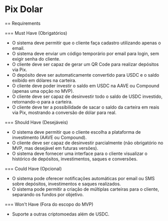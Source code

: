# Pix Dolar

== Requirements

=== Must Have (Obrigatórios)

- O sistema deve permitir que o cliente faça cadastro utilizando apenas o email.
- O sistema deve enviar um código temporário por email para login, sem exigir senha do cliente.
- O cliente deve ser capaz de gerar um QR Code para realizar depósitos via Pix.
- O depósito deve ser automaticamente convertido para USDC e o saldo exibido em dólares na carteira.
- O cliente deve poder investir o saldo em USDC na AAVE ou Compound (apenas uma opção no MVP).
- O cliente deve ser capaz de desinvestir todo o saldo de USDC investido, retornando-o para a carteira.
- O cliente deve ter a possibilidade de sacar o saldo da carteira em reais via Pix, mostrando a conversão de dólar para real.

=== Should Have (Desejáveis)

- O sistema deve permitir que o cliente escolha a plataforma de investimento (AAVE ou Compound).
- O cliente deve ser capaz de desinvestir parcialmente (não obrigatório no MVP, mas desejável em futuras versões).
- O sistema deve fornecer uma interface para o cliente visualizar o histórico de depósitos, investimentos, saques e conversões.

=== Could Have (Opcional)

- O sistema pode oferecer notificações automáticas por email ou SMS sobre depósitos, investimentos e saques realizados.
- O sistema pode permitir a criação de múltiplas carteiras para o cliente, separando os fundos por objetivo.

=== Won't Have (Fora do escopo do MVP)

- Suporte a outras criptomoedas além de USDC.
- Integração com múltiplas plataformas DeFi além de AAVE e Compound.
- Implementação de sistema de recomendação ou otimização de investimentos.
